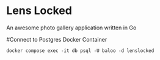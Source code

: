 # Lens Locked

An awesome photo gallery application written in Go


#Connect to Postgres Docker Container

`docker compose exec -it db psql -U baloo -d lenslocked`